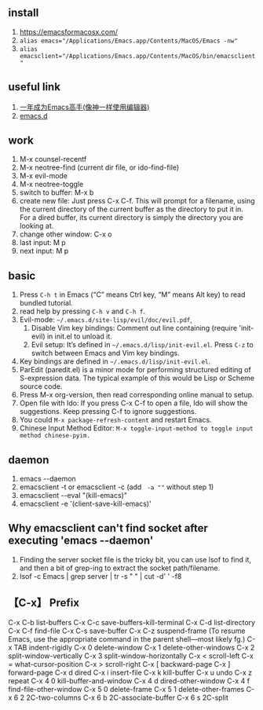 ## install
1. https://emacsformacosx.com/
2. `alias emacs="/Applications/Emacs.app/Contents/MacOS/Emacs -nw"`
3. `alias emacsclient="/Applications/Emacs.app/Contents/MacOS/bin/emacsclient"`

## useful link
1. [ 一年成为Emacs高手(像神一样使用编辑器)](http://blog.csdn.net/redguardtoo/article/details/7222501)
2. [emacs.d](https://github.com/Snger/emacs.d)

## work
1. M-x counsel-recentf
2. M-x neotree-find (current dir file, or ido-find-file) 
3. M-x evil-mode
4. M-x neotree-toggle
5. switch to buffer: M-x b
6. create new file: Just press C-x C-f. This will prompt for a filename, using the current directory of the current buffer as the directory to put it in. For a dired buffer, its current directory is simply the directory you are looking at.
7. change other window: C-x o
8. last input: M p
9. next input: M p

## basic
1. Press `C-h t` in Emacs (“C” means Ctrl key, “M” means Alt key) to read bundled tutorial.
2. read help by pressing `C-h v` and `C-h f`.
3. Evil-mode: `~/.emacs.d/site-lisp/evil/doc/evil.pdf`, 
	1. Disable Vim key bindings: Comment out line containing (require 'init-evil) in init.el to unload it.
	2. Evil setup: It’s defined in `~/.emacs.d/lisp/init-evil.el`. Press `C-z` to switch between Emacs and Vim key bindings.
4. Key bindings are defined in `~/.emacs.d/lisp/init-evil.el`.
5. ParEdit (paredit.el) is a minor mode for performing structured editing of S-expression data. The typical example of this would be Lisp or Scheme source code.
6. Press M-x org-version, then read corresponding online manual to setup.
7. Open file with Ido: If you press C-x C-f to open a file, Ido will show the suggestions. Keep pressing C-f to ignore suggestions.
8. You could `M-x package-refresh-content` and restart Emacs.
9. Chinese Input Method Editor: `M-x toggle-input-method to toggle input method chinese-pyim.`

## daemon
1. emacs --daemon
2. emacsclient -t or emacsclient -c (add ` -a ""` without step 1)
3. emacsclient --eval "(kill-emacs)"
4. emacsclient -e '(client-save-kill-emacs)'

## Why emacsclient can't find socket after executing 'emacs --daemon'
1. Finding the server socket file is the tricky bit, you can use lsof to find it, and then a bit of grep-ing to extract the socket path/filename.
2. lsof -c Emacs | grep server | tr -s " " | cut -d' ' -f8

## 【C-x】 Prefix
C-x C-b		list-buffers
C-x C-c		save-buffers-kill-terminal
C-x C-d		list-directory
C-x C-f		find-file
C-x C-s		save-buffer
C-x C-z		suspend-frame (To resume Emacs, use the appropriate command in the parent shell—most likely fg.)
C-x TAB   	indent-rigidly
C-x 0		delete-window
C-x 1		delete-other-windows
C-x 2		split-window-vertically
C-x 3		split-window-horizontally
C-x <		scroll-left
C-x =		what-cursor-position
C-x >		scroll-right
C-x [		backward-page
C-x ]		forward-page
C-x d		dired
C-x i		insert-file
C-x k		kill-buffer
C-x u		undo
C-x z		repeat
C-x 4 0		kill-buffer-and-window
C-x 4 d		dired-other-window
C-x 4 f		find-file-other-window
C-x 5 0		delete-frame
C-x 5 1		delete-other-frames
C-x 6 2		2C-two-columns
C-x 6 b		2C-associate-buffer
C-x 6 s		2C-split